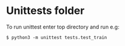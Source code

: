 # Unittests folder

To run unittest enter top directory and run e.g:
```
$ python3 -m unittest tests.test_train
``` 